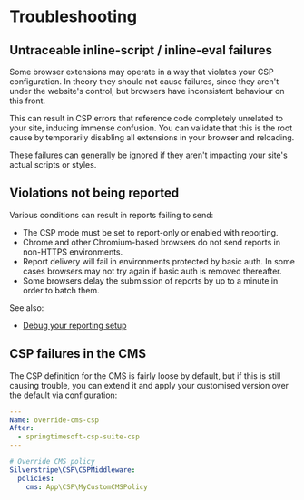 # Troubleshooting

## Untraceable inline-script / inline-eval failures

Some browser extensions may operate in a way that violates your CSP configuration. In theory they should not cause
failures, since they aren't under the website's control, but browsers have inconsistent behaviour on this front.

This can result in CSP errors that reference code completely unrelated to your site, inducing immense confusion.
You can validate that this is the root cause by temporarily disabling all extensions in your browser and reloading.

These failures can generally be ignored if they aren't impacting your site's actual scripts or styles.

## Violations not being reported

Various conditions can result in reports failing to send:

- The CSP mode must be set to report-only or enabled with reporting.
- Chrome and other Chromium-based browsers do not send reports in non-HTTPS environments.
- Report delivery will fail in environments protected by basic auth. In some cases browsers may not try again if basic auth is removed thereafter.
- Some browsers delay the submission of reports by up to a minute in order to batch them.

See also:

- [Debug your reporting setup](https://developer.chrome.com/docs/capabilities/web-apis/reporting-api?utm_source=devtools#debug_your_reporting_setup)

## CSP failures in the CMS

The CSP definition for the CMS is fairly loose by default, but if this is still causing trouble, you can extend it
and apply your customised version over the default via configuration:

```yml
---
Name: override-cms-csp
After:
  - springtimesoft-csp-suite-csp
---

# Override CMS policy
Silverstripe\CSP\CSPMiddleware:
  policies:
    cms: App\CSP\MyCustomCMSPolicy
```
